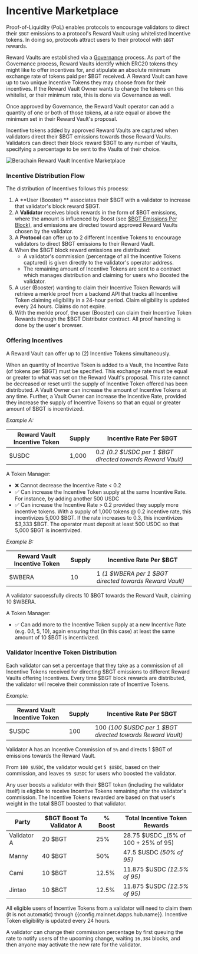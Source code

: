 <script setup>
  import config from '@berachain/config/constants.json';
</script>

# Incentive Marketplace

Proof-of-Liquidity (PoL) enables protocols to encourage validators to direct their `$BGT` emissions to a protocol's Reward Vault using whitelisted Incentive tokens. In doing so, protocols attract users to their protocol with `$BGT` rewards.

Reward Vaults are established via a [Governance](learn/governance/rewardvault) process.  As part of the Governance process, Reward Vaults identify which ERC20 tokens they might like to offer incentives for, and stipulate an absolute minimum exchange rate of tokens paid per $BGT received.  A Reward Vault can have up to two unique Incentive Tokens they may choose from for their incentives.  If the Reward Vault Owner wants to change the tokens on this whitelist, or their minimum rate, this is done via Governance as well.

Once approved by Governance, the Reward Vault operator can add a quantity of one or both of those tokens, at a rate equal or above the minimum set in their Reward Vault's proposal.

Incentive tokens added by approved Reward Vaults are captured when validators direct their $BGT emissions towards those Reward Vaults.  Validators can direct
their block reward $BGT to any number of Vaults, specifying a percentage to be sent to the Vaults of their choice.


![Berachain Reward Vault Incentive Marketplace](/assets/berachain-incentive-marketplace.png)

### Incentive Distribution Flow

The distribution of Incentives follows this process:

1. A **User (Booster) ** associates their $BGT with a validator to increase that validator's block reward $BGT.
2. A **Validator** receives block rewards in the form of $BGT emissions, where the amount is influenced by Boost (see [\$BGT Emissions Per Block](/learn/pol/bgtmath#bgt-emissions-per-block)), and emissions are directed toward approved Reward Vaults chosen by the validator.
3. A **Protocol** can offer up to 2 different Incentive Tokens to encourage validators to direct $BGT emissions to their Reward Vault.
4. When the $BGT block reward emissions are distributed:
   - A validator's commission (percentage of all the Incentive Tokens captured) is given directly to the validator's operator address.
   - The remaining amount of Incentive Tokens are sent to a contract which manages distribution and claiming for users who Boosted the validator.
5. A user (Booster) wanting to claim their Incentive Token Rewards will retrieve a merkle proof from a backend API that tracks all Incentive Token claiming eligibility in a 24-hour period. Claim eligibility is updated every 24 hours. Claims do not expire.
6. With the merkle proof, the user (Booster) can claim their Incentive Token Rewards through the $BGT Distributor contract. All proof handling is done by the user's browser.

### Offering Incentives

A Reward Vault can offer up to (2) Incentive Tokens simultaneously. 

When an quantity of Incentive Token is added to a Vault, the Incentive Rate (of tokens per $BGT) must be specified. This exchange rate must be equal or greater to what was set on the Reward Vault's proposal.  This rate cannot be decreased or reset until the supply of Incentive Token offered has been distributed. A Vault Owner
can increase the amount of Incentive Tokens at any time.  Further, a Vault Owner can increase the Incentive Rate, provided they increase the supply of Incentive Tokens so that an equal or greater amount of $BGT is incentivized.

_Example A:_

| Reward Vault Incentive Token | Supply | Incentive Rate Per $BGT                                    |
| ---------------------------- | ------ | ---------------------------------------------------------- |
| $USDC                        | 1,000  | 0.2 _(0.2 $USDC per 1 $BGT directed towards Reward Vault)_ |

A Token Manager:

- ❌ Cannot decrease the Incentive Rate < 0.2 
- ✅ Can increase the Incentive Token supply at the same Incentive Rate. For instance, by adding another 500 USDC
- ✅ Can increase the Incentive Rate > 0.2 provided they supply more incentive tokens. With a supply of 1,000 tokens @ 0.2 incentive rate, this incentivizes 5,000 $BGT. If the rate increases to 0.3, this incentivizes $3,333 $BGT. The operator must deposit at least 500 USDC so that 5,000 $BGT is incentivized.


_Example B:_

| Reward Vault Incentive Token | Supply | Incentive Rate Per $BGT                                 |
| ---------------------------- | ------ | ------------------------------------------------------- |
| $WBERA                       | 10     | 1 _(1 $WBERA per 1 $BGT directed towards Reward Vault)_ |

A validator successfully directs 10 $BGT towards the Reward Vault, claiming 10 $WBERA.

A Token Manager:

- ✅ Can add more to the Incentive Token supply at a new Incentive Rate (e.g. 0.1, 5, 10), again ensuring that (in this case) at least the same amount of 10 $BGT is incentivized.

### Validator Incentive Token Distribution

Each validator can set a percentage that they take as a commission of all Incentive Tokens received for directing $BGT emissions to different Reward Vaults offering Incentives. Every time $BGT block rewards are distributed, the validator will receive their commission rate of Incentive Tokens.

_Example:_

| Reward Vault Incentive Token | Supply | Incentive Rate Per $BGT                                    |
| ---------------------------- | ------ | ---------------------------------------------------------- |
| $USDC                        | 100    | 100 _(100 $USDC per 1 $BGT directed towards Reward Vault)_ |

Validator A has an Incentive Commission of `5%` and directs 1 $BGT of emissions towards the Reward Vault.

From `100 $USDC`, the validator would get `5 $USDC`, based on their commission, and leaves `95 $USDC` for users who boosted the validator.

Any user boosts a validator with their $BGT token (including the validator itself) is eligible to receive Incentive Tokens remaining after the validator's commission.
The Incentive Tokens rewarded are based on that user's weight in the total $BGT boosted to that validator.

| Party       | $BGT Boost To Validator A | % Boost | Total Incentive Token Rewards         |
| ----------- | ------------------------- | ------- | ------------------------------------- |
| Validator A | 20 $BGT                   | 25%     | 28.75 $USDC _(5% of 100 + 25% of 95)   |
| Manny       | 40 $BGT                   | 50%     | 47.5 $USDC _(50% of 95)_              |
| Cami        | 10 $BGT                   | 12.5%   | 11.875 $USDC _(12.5% of 95)_          |
| Jintao      | 10 $BGT                   | 12.5%   | 11.875 $USDC _(12.5% of 95)_          |

All eligible users of Incentive Tokens from a validator will need to claim them (it is not automatic) through <a :href="config.mainnet.dapps.hub.url">{{config.mainnet.dapps.hub.name}}</a>. Incentive Token eligibility is updated every 24 hours.

A validator can change their commission percentage by first queuing the rate to notify users of the upcoming change, waiting `16,384` blocks, and then anyone may activate the new rate for the validator.
